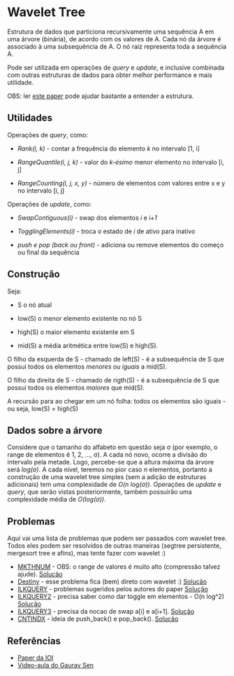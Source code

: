 # Wavelet Tree

Estrutura de dados que particiona recursivamente uma sequência A em uma árvore (binária), de acordo com os valores de A. Cada nó da árvore é associado à uma subsequência de A. O nó raíz representa toda a sequência A.

Pode ser utilizada em operações de *query* e *update*, e inclusive combinada com outras estruturas de dados para obter melhor performance e mais utilidade.

OBS: ler [este paper](https://users.dcc.uchile.cl/~jperez/papers/ioiconf16.pdf) pode ajudar bastante a entender a estrutura.

## Utilidades

Operações de *query*, como:

- *Rank(i, k)* - contar a frequência do elemento *k* no intervalo [1, i]

- *RangeQuantile(i, j, k)* - valor do *k-ésimo* menor elemento no intervalo [i, j]

- *RangeCounting(i, j, x, y)* - número de elementos com valores entre x e y no intervalo [i, j]

Operações de *update*, como:

- *SwapContiguous(i)* - swap dos elementos *i* e *i+1*

- *TogglingElements(i)* - troca o estado de *i* de ativo para inativo

- *push e pop (back ou front)* - adiciona ou remove elementos do começo ou final da sequência

## Construção

Seja:

- S o nó atual

- low(S) o menor elemento existente no nó S

- high(S) o maior elemento existente em S

- mid(S) a média aritmética entre low(S) e high(S).

O filho da esquerda de S - chamado de left(S) - é a subsequência de S que possui todos os elementos *menores ou iguais* a mid(S).

O filho da direita de S - chamado de rigth(S) - é a subsequência de S que possui todos os elementos *maiores* que mid(S).

A recursão para ao chegar em um nó folha: todos os elementos são iguais - ou seja, low(S) = high(S)

## Dados sobre a árvore

Considere que o tamanho do alfabeto em questão seja σ (por exemplo, o range de elementos é 1, 2, ..., σ). A cada nó novo, ocorre a divisão do intervalo pela metade. Logo, percebe-se que a altura máxima da árvore será *log(σ)*. A cada nível, teremos no pior caso *n* elementos, portanto a construção de uma wavelet tree simples (sem a adição de estruturas adicionais) tem uma complexidade de *O(n log(σ))*. Operações de *update* e *query*, que serão vistas posteriormente, também possuirão uma complexidade média de *O(log(σ))*.

## Problemas

Aqui vai uma lista de problemas que podem ser passados com wavelet tree. Todos eles podem ser resolvidos de outras maneiras (segtree persistente, mergesort tree e afins), mas tente fazer com wavelet :)

- [MKTHNUM](https://www.spoj.com/problems/MKTHNUM/) - OBS: o range de valores é muito alto (compressão talvez ajude). [Solução](https://ideone.com/sLdGYQ)
- [Destiny](https://codeforces.com/contest/840/problem/D) - esse problema fica (bem) direto com wavelet :) [Solução](https://codeforces.com/contest/840/submission/60193131)
- [ILKQUERY](https://www.spoj.com/problems/ILKQUERY/) - problemas sugeridos pelos autores do paper [Solução](https://ideone.com/VJtUTO)
- [ILKQUERY2](https://www.spoj.com/problems/ILKQUERY2/) - precisa saber como dar toggle em elementos - O(n log^2) [Solução](https://ideone.com/M6uwpr)
- [ILKQUERY3](https://www.spoj.com/problems/ILKQUERYIII/) - precisa da nocao de swap a[i] e a[i+1]. [Solução](https://ideone.com/BDDrk3)
- [CNTINDX](https://www.spoj.com/problems/CNTINDX/) - ideia de push_back() e pop_back(). [Solução](https://ideone.com/t48OOZ)

## Referências

- [Paper da IOI](https://users.dcc.uchile.cl/~jperez/papers/ioiconf16.pdf)
- [Video-aula do Gaurav Sen](https://www.youtube.com/watch?v=CybAgVF-MMc)